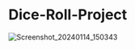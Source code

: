 # Dice-Roll-Project

![Screenshot_20240114_150343](https://github.com/safal1216/Dice-Roll-Project/assets/136926226/320ff6da-e679-4743-80a3-d7aa83475c5a)
